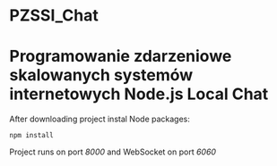 # PZSSI_Chat
# Programowanie zdarzeniowe skalowanych systemów internetowych Node.js Local Chat

After downloading project instal Node packages:
```
npm install
```

Project runs on port _8000_ and WebSocket on port _6060_